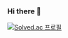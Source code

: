 ### Hi there 👋
[![Solved.ac
프로필](http://mazassumnida.wtf/api/v2/generate_badge?boj=chleotlr205)](https://solved.ac/chleotlr205)
<!--
**choidaesig/choidaesig** is a ✨ _special_ ✨ repository because its `README.md` (this file) appears on your GitHub profile.

Here are some ideas to get you started:

- 🔭 I’m currently working on ...
- 🌱 I’m currently learning ...
- 👯 I’m looking to collaborate on ...
- 🤔 I’m looking for help with ...
- 💬 Ask me about ...
- 📫 How to reach me: ...
- 😄 Pronouns: ...
- ⚡ Fun fact: ...
-->
